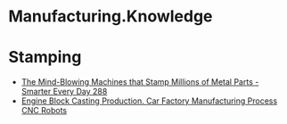 # Manufacturing.Knowledge
# Stamping
- [The Mind-Blowing Machines that Stamp Millions of Metal Parts - Smarter Every Day 288](https://youtu.be/GDzBE6vz5r0)
- [Engine Block Casting Production. Car Factory Manufacturing Process CNC Robots](https://youtu.be/BvVI2wzknnc)
